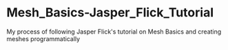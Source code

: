 # Mesh_Basics-Jasper_Flick_Tutorial
My process of following Jasper Flick's tutorial on Mesh Basics and creating meshes programmatically
